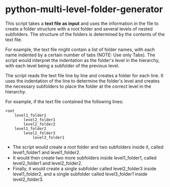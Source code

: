 # python-multi-level-folder-generator
This script takes a **text file as input** and uses the information in the file to create a folder structure with a root folder and several levels of nested subfolders. The structure of the folders is determined by the contents of the text file.

For example, the text file might contain a list of folder names, with each name indented by a certain number of tabs (NOTE: Use only Tabs). The script would interpret the indentation as the folder's level in the hierarchy, with each level being a subfolder of the previous level.

The script reads the text file line by line and creates a folder for each line. It uses the indentation of the line to determine the folder's level and creates the necessary subfolders to place the folder at the correct level in the hierarchy.

For example, if the text file contained the following lines:

~~~~
root
    level1_folder1
        level2_folder1
        level2_folder2
    level1_folder2
        level2_folder3
            level3_folder1   	
~~~~

- The script would create a root folder and two subfolders inside it, called level1_folder1 and level1_folder2.
- It would then create two more subfolders inside level1_folder1, called level2_folder1 and level2_folder2.
- Finally, it would create a single subfolder called level2_folder3 inside level1_folder2, and a single subfolder called level3_folder1 inside level2_folder3.